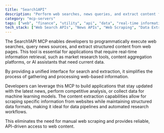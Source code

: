 ```yaml
---
title: "Search1API"
description: "Perform web searches, news queries, and extract content from web pages for research and data gathering."
category: "mcp-servers"
tags: ["web", "finance", "utility", "api", "data", "real-time information", "content extraction", "competitive analysis"]
tech_stack: ["Web Search APIs", "News APIs", "Web Scraping", "Data Extraction", "Content Aggregation", "API-driven access"]
---
```


The Search1API MCP enables developers to programmatically execute web searches, query news sources, and extract structured content from web pages. This tool is essential for applications that require real-time information retrieval, such as market research tools, content aggregation platforms, or AI assistants that need current data.

By providing a unified interface for search and extraction, it simplifies the process of gathering and processing web-based information.

Developers can leverage this MCP to build applications that stay updated with the latest news, perform competitive analysis, or collect data for machine learning models. The content extraction capabilities allow for scraping specific information from websites while maintaining structured data formats, making it ideal for data pipelines and automated research workflows.

This eliminates the need for manual web scraping and provides reliable, API-driven access to web content.
